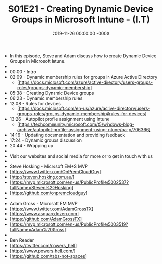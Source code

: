 ﻿---
layout: post
title: "S01E21 - Creating Dynamic Device Groups in Microsoft Intune - (I.T)"
date: 2019-11-26 00:00:00 -0000
categories:
---
 * In this episode, Steve and Adam discuss how to create Dynamic Device Groups in Microsoft Intune.
 * 
 * 00:00 - Intro
 * 02:09 - Dynamic membership rules for groups in Azure Active Directory
   - [https://docs.microsoft.com/azure/active-directory/users-groups-roles/groups-dynamic-membership]
 * 05:38 - Creating Dynamic Device groups
 * 06:23 - Dynamic membership rules
 * 12:08 - Rules for devices
   - [https://docs.microsoft.com/en-us/azure/active-directory/users-groups-roles/groups-dynamic-membership#rules-for-devices]
 * 13:26 - Autopilot profile assignment using Intune
   - [https://techcommunity.microsoft.com/t5/windows-blog-archive/autopilot-profile-assignment-using-intune/ba-p/706366]
 * 14:16 - Updating documentation and providing feedback
 * 17:24 - Dynamic groups discussion
 * 20:44 - Wrapping up
 * 
 * Visit our websites and social media for more or to get in touch with us
 * 
 * Steve Hosking - Microsoft EM+S MVP
 * [https://www.twitter.com/OnPremCloudGuy]
 * [http://steven.hosking.com.au/]
 * [https://mvp.microsoft.com/en-us/PublicProfile/5002537?fullName=Steven%20Hosking]
 * [https://github.com/onpremcloudguy]
 * 
 * Adam Gross - Microsoft EM MVP
 * [https://www.twitter.com/AdamGrossTX]
 * [https://www.asquaredozen.com]
 * [https://github.com/AdamGrossTX]
 * [https://mvp.microsoft.com/en-us/PublicProfile/5003519?fullName=Adam%20Gross]
 * 
 * Ben Reader
 * [https://twitter.com/powers_hell]
 * [https://www.powers-hell.com/]
 * [https://github.com/tabs-not-spaces]
